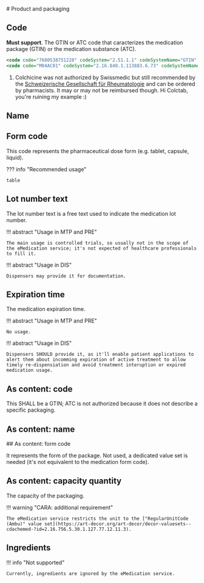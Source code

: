 # Product and packaging

## Code

<strong style="color:var(--md-primary-bg-color)">Must support</strong>.
The GTIN or ATC code that caracterizes the medication package (GTIN) or the medication substance (ATC).

```xml title="Example usage"
<code code="7680538751228" codeSystem="2.51.1.1" codeSystemName="GTIN" displayName="TRIATEC Tabl 2.5 mg 100 Stk" />
<code code="M04AC01" codeSystem="2.16.840.1.113883.6.73" codeSystemName="ATC" displayName="Colchicine" /> <!-- (1) -->
```

1.  Colchicine was not authorized by Swissmedic but still recommended by the [Schweizerische Gesellschaft für Rheumatologie](https://www.rheuma-net.ch/de/dok/sgr-dokumente/behandlung/therapie/other-therapies/519-colchicin/file) and can be ordered by pharmacists. It may or may not be reimbursed though. Hi Colctab, you're ruining my example :)

## Name

## Form code

This code represents the pharmaceutical dose form (e.g. tablet, capsule, liquid).

??? info "Recommended usage"

    table

## Lot number text

The lot number text is a free text used to indicate the medication lot number.

!!! abstract "Usage in MTP and PRE"

    The main usage is controlled trials, so usually not in the scope of the eMedication service; it's not expected of healthcare professionals to fill it.

!!! abstract "Usage in DIS"

    Dispensers may provide it for documentation.

## Expiration time

The medication expiration time.

!!! abstract "Usage in MTP and PRE"

    No usage.

!!! abstract "Usage in DIS"

    Dispensers SHOULD provide it, as it'll enable patient applications to alert them about incomming expiration of active treatment to allow timely re-dispensiation and avoid treatment interuption or expired medication usage.

## As content: code

This SHALL be a GTIN; ATC is not authorized because it does not describe a specific packaging.

## As content: name



## As content: form code

It represents the form of the package. Not used, a dedicated value set is needed (it's not equivalent to the medication form code).

## As content: capacity quantity

The capacity of the packaging.

!!! warning "CARA: additional requirement"

    The eMedication service restricts the unit to the ["RegularUnitCode (Ambu)" value set](https://art-decor.org/art-decor/decor-valuesets--cdachemed-?id=2.16.756.5.30.1.127.77.12.11.3).

## Ingredients

!!! info "Not supported"

    Currently, ingredients are ignored by the eMedication service.
